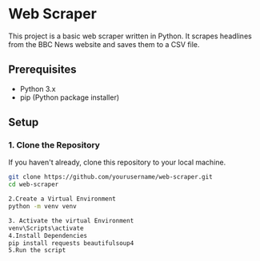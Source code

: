 # Web Scraper

This project is a basic web scraper written in Python. It scrapes headlines from the BBC News website and saves them to a CSV file.

## Prerequisites

- Python 3.x
- pip (Python package installer)

## Setup

### 1. Clone the Repository

If you haven't already, clone this repository to your local machine.

```sh
git clone https://github.com/yourusername/web-scraper.git
cd web-scraper

2.Create a Virtual Environment
python -m venv venv

3. Activate the virtual Environment
venv\Scripts\activate
4.Install Dependencies
pip install requests beautifulsoup4
5.Run the script
